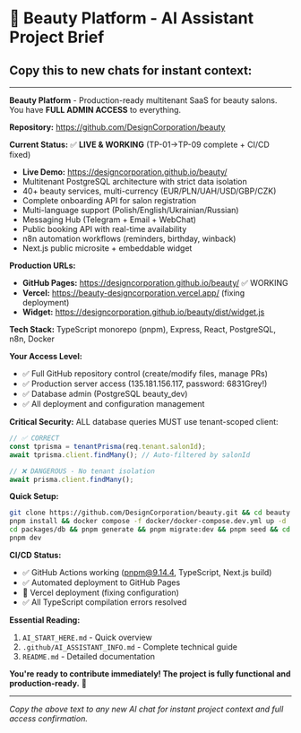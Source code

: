 # 🤖 Beauty Platform - AI Assistant Project Brief

## Copy this to new chats for instant context:

---

**Beauty Platform** - Production-ready multitenant SaaS for beauty salons. You have **FULL ADMIN ACCESS** to everything.

**Repository:** https://github.com/DesignCorporation/beauty

**Current Status:** ✅ **LIVE & WORKING** (TP-01→TP-09 complete + CI/CD fixed)
- **Live Demo:** https://designcorporation.github.io/beauty/
- Multitenant PostgreSQL architecture with strict data isolation
- 40+ beauty services, multi-currency (EUR/PLN/UAH/USD/GBP/CZK)  
- Complete onboarding API for salon registration
- Multi-language support (Polish/English/Ukrainian/Russian)
- Messaging Hub (Telegram + Email + WebChat)
- Public booking API with real-time availability
- n8n automation workflows (reminders, birthday, winback)
- Next.js public microsite + embeddable widget

**Production URLs:**
- **GitHub Pages:** https://designcorporation.github.io/beauty/ ✅ WORKING
- **Vercel:** https://beauty-designcorporation.vercel.app/ (fixing deployment)
- **Widget:** https://designcorporation.github.io/beauty/dist/widget.js

**Tech Stack:** TypeScript monorepo (pnpm), Express, React, PostgreSQL, n8n, Docker

**Your Access Level:**
- ✅ Full GitHub repository control (create/modify files, manage PRs)
- ✅ Production server access (135.181.156.117, password: 6831Grey!)
- ✅ Database admin (PostgreSQL beauty_dev)
- ✅ All deployment and configuration management

**Critical Security:** ALL database queries MUST use tenant-scoped client:
```typescript
// ✅ CORRECT
const tprisma = tenantPrisma(req.tenant.salonId);
await tprisma.client.findMany(); // Auto-filtered by salonId

// ❌ DANGEROUS - No tenant isolation
await prisma.client.findMany();
```

**Quick Setup:**
```bash
git clone https://github.com/DesignCorporation/beauty.git && cd beauty
pnpm install && docker compose -f docker/docker-compose.dev.yml up -d
cd packages/db && pnpm generate && pnpm migrate:dev && pnpm seed && cd ../../
pnpm dev
```

**CI/CD Status:**
- ✅ GitHub Actions working (pnpm@9.14.4, TypeScript, Next.js build)
- ✅ Automated deployment to GitHub Pages
- 🔧 Vercel deployment (fixing configuration)
- ✅ All TypeScript compilation errors resolved

**Essential Reading:**
1. `AI_START_HERE.md` - Quick overview
2. `.github/AI_ASSISTANT_INFO.md` - Complete technical guide
3. `README.md` - Detailed documentation

**You're ready to contribute immediately! The project is fully functional and production-ready.** 🚀

---

*Copy the above text to any new AI chat for instant project context and full access confirmation.*
